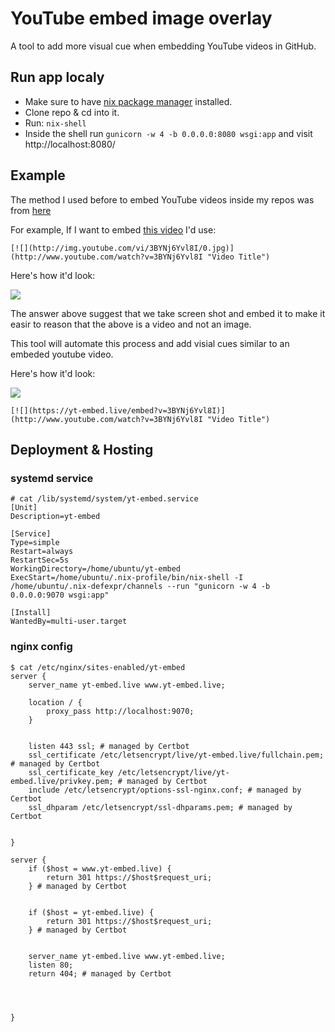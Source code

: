 # YouTube embed image overlay

A tool to add more visual cue when embedding YouTube videos in GitHub.

## Run app localy

- Make sure to have [nix package manager](https://nixos.org/download.html) installed.
- Clone repo & cd into it.
- Run: `nix-shell`
- Inside the shell run `gunicorn -w 4 -b 0.0.0.0:8080 wsgi:app` and visit http://localhost:8080/

## Example

The method I used before to embed YouTube videos inside my repos was from [here](https://stackoverflow.com/questions/11804820/how-can-i-embed-a-youtube-video-on-github-wiki-pages)


For example, If I want to embed [this video](https://www.youtube.com/watch?v=3BYNj6Yvl8I) I'd use:

```
[![](http://img.youtube.com/vi/3BYNj6Yvl8I/0.jpg)](http://www.youtube.com/watch?v=3BYNj6Yvl8I "Video Title")

```

Here's how it'd look:

[![](http://img.youtube.com/vi/3BYNj6Yvl8I/0.jpg)](http://www.youtube.com/watch?v=3BYNj6Yvl8I "Video Title")

The answer above suggest that we take screen shot and embed it to make it easir to reason that the above is a video and not an image.

This tool will automate this process and add visial cues similar to an embeded youtube video.

Here's how it'd look:

[![](https://yt-embed.live/embed?v=3BYNj6Yvl8I)](http://www.youtube.com/watch?v=3BYNj6Yvl8I "Video Title")


```
[![](https://yt-embed.live/embed?v=3BYNj6Yvl8I)](http://www.youtube.com/watch?v=3BYNj6Yvl8I "Video Title")
```

## Deployment & Hosting

### systemd service

```
# cat /lib/systemd/system/yt-embed.service
[Unit]
Description=yt-embed

[Service]
Type=simple
Restart=always
RestartSec=5s
WorkingDirectory=/home/ubuntu/yt-embed
ExecStart=/home/ubuntu/.nix-profile/bin/nix-shell -I /home/ubuntu/.nix-defexpr/channels --run "gunicorn -w 4 -b 0.0.0.0:9070 wsgi:app"

[Install]
WantedBy=multi-user.target
```

### nginx config

```
$ cat /etc/nginx/sites-enabled/yt-embed
server {
    server_name yt-embed.live www.yt-embed.live;

    location / { 
        proxy_pass http://localhost:9070;
    }


    listen 443 ssl; # managed by Certbot
    ssl_certificate /etc/letsencrypt/live/yt-embed.live/fullchain.pem; # managed by Certbot
    ssl_certificate_key /etc/letsencrypt/live/yt-embed.live/privkey.pem; # managed by Certbot
    include /etc/letsencrypt/options-ssl-nginx.conf; # managed by Certbot
    ssl_dhparam /etc/letsencrypt/ssl-dhparams.pem; # managed by Certbot


}

server {
    if ($host = www.yt-embed.live) {
        return 301 https://$host$request_uri;
    } # managed by Certbot


    if ($host = yt-embed.live) {
        return 301 https://$host$request_uri;
    } # managed by Certbot


    server_name yt-embed.live www.yt-embed.live;
    listen 80;
    return 404; # managed by Certbot




}
```
